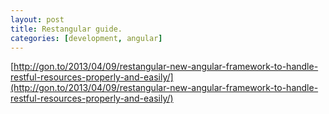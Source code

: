```yaml
---
layout: post
title: Restangular guide.
categories: [development, angular]
---
```


[http://gon.to/2013/04/09/restangular-new-angular-framework-to-handle-restful-resources-properly-and-easily/](http://gon.to/2013/04/09/restangular-new-angular-framework-to-handle-restful-resources-properly-and-easily/)
